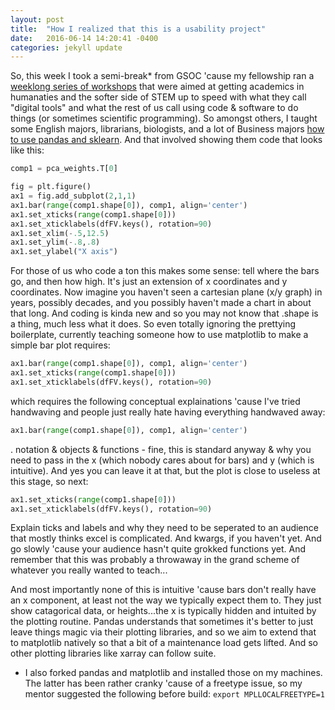 ```yaml
---
layout: post
title:  "How I realized that this is a usability project"
date:   2016-06-14 14:20:41 -0400
categories: jekyll update
---
```


So, this week I took a semi-break* from GSOC 'cause my fellowship ran a [weeklong series of workshops](https://gcdigitalfellows.github.io/) that were aimed at getting academics in humanaties and the softer side of STEM up to speed with what they call "digital tools" and what the rest of us call using code & software to do things (or sometimes scientific programming). So amongst others, I taught some English majors, librarians, biologists, and a lot of Business majors [how to use pandas and sklearn](https://github.com/GCDigitalFellows/gcdri_ts_cat_ml). And that involved showing them code that looks like this:
```python
comp1 = pca_weights.T[0]

fig = plt.figure()
ax1 = fig.add_subplot(2,1,1)
ax1.bar(range(comp1.shape[0]), comp1, align='center')
ax1.set_xticks(range(comp1.shape[0]))
ax1.set_xticklabels(dfFV.keys(), rotation=90)
ax1.set_xlim(-.5,12.5)
ax1.set_ylim(-.8,.8)
ax1.set_ylabel("X axis")
```

For those of us who code a ton this makes some sense: tell where the bars go, and then how high. It's just an extension of x coordinates and y coordinates. Now imagine you haven't seen a cartesian plane (x/y graph) in years, possibly decades, and you possibly haven't made a chart in about that long. And coding is kinda new and so you may not know that .shape is a thing, much less what it does. So even totally ignoring the prettying boilerplate, currently teaching someone how to use matplotlib to make a simple bar plot requires:

```python
ax1.bar(range(comp1.shape[0]), comp1, align='center')
ax1.set_xticks(range(comp1.shape[0]))
ax1.set_xticklabels(dfFV.keys(), rotation=90)
```

which requires the following conceptual explainations 'cause I've tried handwaving and people just really hate having everything handwaved away:

```python
ax1.bar(range(comp1.shape[0]), comp1, align='center')
```

. notation & objects & functions - fine, this is standard anyway & why you need to pass in the x (which nobody cares about for bars) and y (which is intuitive). And yes you can leave it at that, but the plot is close to useless at this stage, so next:

```python
ax1.set_xticks(range(comp1.shape[0]))
ax1.set_xticklabels(dfFV.keys(), rotation=90)
```
Explain ticks and labels and why they need to be seperated to an audience that mostly thinks excel is complicated. And kwargs, if you haven't yet. And go slowly 'cause your audience hasn't quite grokked functions yet. And remember that this was probably a throwaway in the grand scheme of whatever you really wanted to teach...

And most importantly none of this is intuitive 'cause bars don't really have an x component, at least not the way we typically expect them to. They just show catagorical data, or heights...the x is typically hidden and intuited by the plotting routine. Pandas understands that sometimes it's better to just leave things magic via their plotting libraries, and so we aim to extend that to matplotlib natively so that a bit of a maintenance load gets lifted. And so other plotting libraries like xarray can follow suite. 



* I also forked pandas and matplotlib and installed those on my machines. The latter has been rather cranky 'cause of a freetype issue, so my mentor suggested the following before build: `export MPLLOCALFREETYPE=1`
